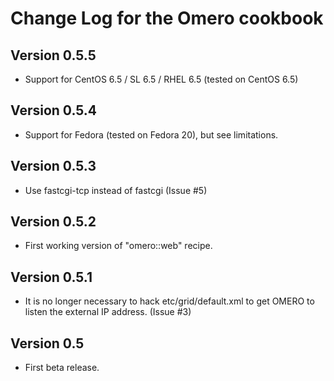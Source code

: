 Change Log for the Omero cookbook
=================================

Version 0.5.5
-------------
 - Support for CentOS 6.5 / SL 6.5 / RHEL 6.5 (tested on CentOS 6.5)

Version 0.5.4
-------------
 - Support for Fedora (tested on Fedora 20), but see limitations.

Version 0.5.3
-------------
 - Use fastcgi-tcp instead of fastcgi (Issue #5)

Version 0.5.2
-------------
 - First working version of "omero::web" recipe.

Version 0.5.1
-------------
 - It is no longer necessary to hack etc/grid/default.xml to get OMERO
   to listen the external IP address.  (Issue #3)

Version 0.5
-----------
 - First beta release.
